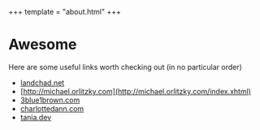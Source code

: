 +++
template = "about.html"
+++

# Awesome

Here are some useful links worth checking out (in no particular order)

- [landchad.net](https://landchad.net)
- [http://michael.orlitzky.com](http://michael.orlitzky.com/index.xhtml)
- [3blue1brown.com](https://www.3blue1brown.com)
- [charlottedann.com](https://charlottedann.com/)
- [tania.dev](https://tania.dev)
